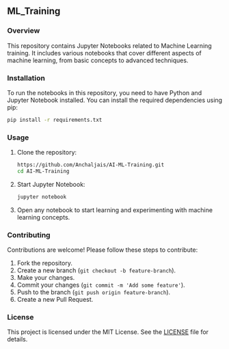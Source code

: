 ## ML_Training

### Overview
This repository contains Jupyter Notebooks related to Machine Learning training. It includes various notebooks that cover different aspects of machine learning, from basic concepts to advanced techniques.

### Installation
To run the notebooks in this repository, you need to have Python and Jupyter Notebook installed. You can install the required dependencies using pip:

```bash
pip install -r requirements.txt
```

### Usage
1. Clone the repository:
   ```bash
   https://github.com/Anchaljais/AI-ML-Training.git
   cd AI-ML-Training
   ```
2. Start Jupyter Notebook:
   ```bash
   jupyter notebook
   ```
3. Open any notebook to start learning and experimenting with machine learning concepts.

### Contributing
Contributions are welcome! Please follow these steps to contribute:
1. Fork the repository.
2. Create a new branch (`git checkout -b feature-branch`).
3. Make your changes.
4. Commit your changes (`git commit -m 'Add some feature'`).
5. Push to the branch (`git push origin feature-branch`).
6. Create a new Pull Request.

### License
This project is licensed under the MIT License. See the [LICENSE](LICENSE) file for details.
